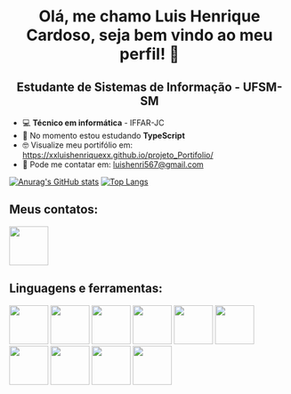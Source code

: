 <h1 align="center">Olá, me chamo <strong>Luis Henrique Cardoso</strong>, seja bem vindo ao meu perfil! 👋</h1>
<h2 align="center">Estudante  de Sistemas de Informação - UFSM-SM</h2>

* 💻 **Técnico em informática** - IFFAR-JC
* 🌱 No momento estou estudando **TypeScript**
* 🤓 Visualize meu portifólio em: https://xxluishenriquexx.github.io/projeto_Portifolio/
* 📧 Pode me contatar em: luishenri567@gmail.com



[![Anurag's GitHub stats](https://github-readme-stats.vercel.app/api?username=xXLuisHenriqueXx&show_icons=true&theme=dracula&hide=stars,prs)](https://github.com/anuraghazra/github-readme-stats)
[![Top Langs](https://github-readme-stats.vercel.app/api/top-langs/?username=xXLuisHenriqueXx&theme=dracula&langs_count=6&layout=compact&hide_progress=true)](https://github.com/anuraghazra/github-readme-stats)


## Meus contatos:
<div style="display: inline_block">
  <a href="https://www.linkedin.com/in/luis-henrique-a2b833269/" target="_blank"><img src="https://cdn.jsdelivr.net/gh/devicons/devicon/icons/linkedin/linkedin-original.svg" width="70px"/></a>     
</div>



## Linguagens e ferramentas:
<div style="display: inline_block">
  <img src="https://cdn.jsdelivr.net/gh/devicons/devicon/icons/git/git-original.svg" width="70px"/>
  <img src="https://cdn.jsdelivr.net/gh/devicons/devicon/icons/html5/html5-original.svg" width="70px"/>
  <img src="https://cdn.jsdelivr.net/gh/devicons/devicon/icons/css3/css3-original.svg" width="70px"/>
  <img src="https://cdn.jsdelivr.net/gh/devicons/devicon/icons/php/php-original.svg" width="70px"/>
  <img src="https://cdn.jsdelivr.net/gh/devicons/devicon/icons/javascript/javascript-original.svg" width="70px"/>
  <img src="https://cdn.jsdelivr.net/gh/devicons/devicon/icons/java/java-original.svg" width="70px"/>
  <img src="https://cdn.jsdelivr.net/gh/devicons/devicon/icons/arduino/arduino-original.svg" width="70px"/>
  <img src="https://cdn.jsdelivr.net/gh/devicons/devicon/icons/cplusplus/cplusplus-original.svg" width="70px"/>
  <img src="https://cdn.jsdelivr.net/gh/devicons/devicon/icons/c/c-original.svg" width="70px"/>
  <img src="https://cdn.jsdelivr.net/gh/devicons/devicon/icons/mysql/mysql-original-wordmark.svg" width="70px"/>


</div>
